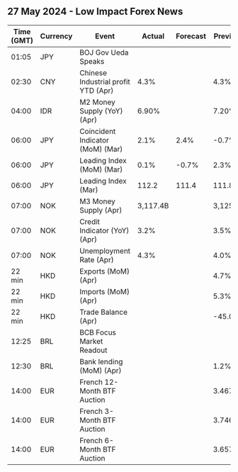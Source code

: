 ## 27 May 2024 - Low Impact Forex News

| Time (GMT) | Currency | Event | Actual | Forecast | Previous |
|------|----------|-------|--------|----------|----------|
| 01:05 | JPY | BOJ Gov Ueda Speaks |  |  |  |
| 02:30 | CNY | Chinese Industrial profit YTD (Apr) | 4.3% |  | 4.3% |
| 04:00 | IDR | M2 Money Supply (YoY) (Apr) | 6.90% |  | 7.20% |
| 06:00 | JPY | Coincident Indicator (MoM) (Mar) | 2.1% | 2.4% | -0.7% |
| 06:00 | JPY | Leading Index (MoM) (Mar) | 0.1% | -0.7% | 2.3% |
| 06:00 | JPY | Leading Index (Mar) | 112.2 | 111.4 | 111.8 |
| 07:00 | NOK | M3 Money Supply (Apr) | 3,117.4B |  | 3,125.8B |
| 07:00 | NOK | Credit Indicator (YoY) (Apr) | 3.2% |  | 3.5% |
| 07:00 | NOK | Unemployment Rate (Apr) | 4.3% |  | 4.0% |
| 22 min | HKD | Exports (MoM) (Apr) |  |  | 4.7% |
| 22 min | HKD | Imports (MoM) (Apr) |  |  | 5.3% |
| 22 min | HKD | Trade Balance (Apr) |  |  | -45.0B |
| 12:25 | BRL | BCB Focus Market Readout |  |  |  |
| 12:30 | BRL | Bank lending (MoM) (Apr) |  |  | 1.2% |
| 14:00 | EUR | French 12-Month BTF Auction |  |  | 3.467% |
| 14:00 | EUR | French 3-Month BTF Auction |  |  | 3.746% |
| 14:00 | EUR | French 6-Month BTF Auction |  |  | 3.657% |
